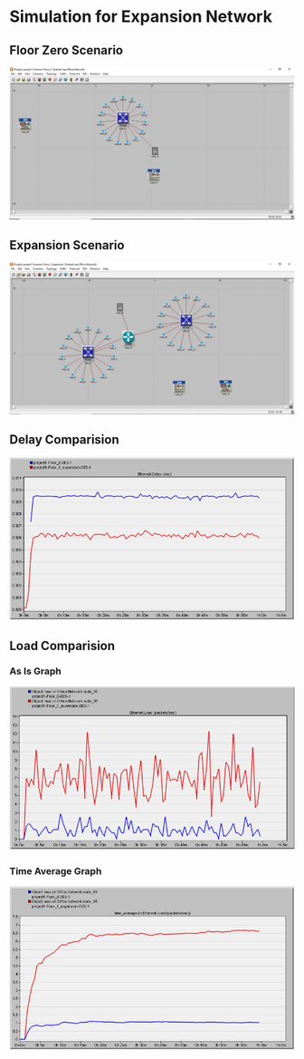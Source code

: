 # Simulation for Expansion Network

## Floor Zero Scenario

![](FloorZero.JPG)

## Expansion Scenario

![](Expansion.JPG)

## Delay Comparision

![](DelayComparision.JPG)

## Load Comparision

### As Is Graph
![](LoadComparision.JPG)

### Time Average Graph
![](LoadComparision-TimeAverage.JPG)
